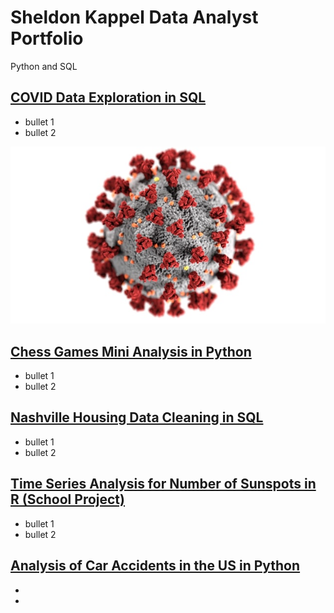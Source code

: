 # Sheldon Kappel Data Analyst Portfolio

Python and SQL

## [COVID Data Exploration in SQL](https://github.com/sheldonkappel/COVID_data_exploration)
* bullet 1
* bullet 2

<img src = "images/covid_stock_photo.jpg" alt = "">


## [Chess Games Mini Analysis in Python](https://github.com/sheldonkappel/chess_mini_analysis)
* bullet 1
* bullet 2

## [Nashville Housing Data Cleaning in SQL](https://github.com/sheldonkappel/nashville_housing_data_cleaning/tree/main)
* bullet 1
* bullet 2

## [Time Series Analysis for Number of Sunspots in R (School Project)](https://github.com/sheldonkappel/sunspots_time_series_analysis)
* bullet 1
* bullet 2

## [Analysis of Car Accidents in the US in Python](https://github.com/sheldonkappel/us_car_accidents_mini_analysis)
*
*
